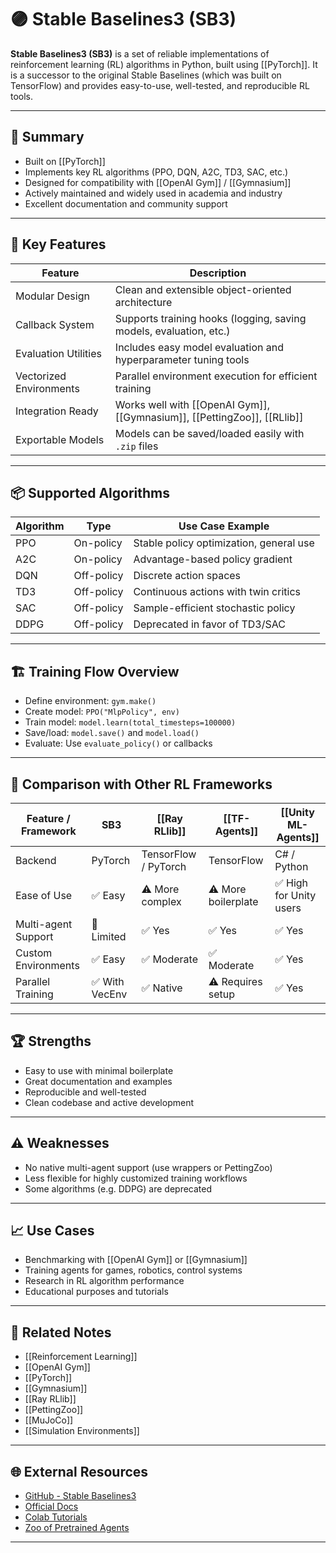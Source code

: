 # 🟣 Stable Baselines3 (SB3)

**Stable Baselines3 (SB3)** is a set of reliable implementations of reinforcement learning (RL) algorithms in Python, built using [[PyTorch]]. It is a successor to the original Stable Baselines (which was built on TensorFlow) and provides easy-to-use, well-tested, and reproducible RL tools.

---

## 🧠 Summary

- Built on [[PyTorch]]
- Implements key RL algorithms (PPO, DQN, A2C, TD3, SAC, etc.)
- Designed for compatibility with [[OpenAI Gym]] / [[Gymnasium]]
- Actively maintained and widely used in academia and industry
- Excellent documentation and community support

---

## 🚀 Key Features

| Feature                   | Description                                                                 |
|---------------------------|-----------------------------------------------------------------------------|
| Modular Design            | Clean and extensible object-oriented architecture                           |
| Callback System           | Supports training hooks (logging, saving models, evaluation, etc.)         |
| Evaluation Utilities      | Includes easy model evaluation and hyperparameter tuning tools              |
| Vectorized Environments   | Parallel environment execution for efficient training                       |
| Integration Ready         | Works well with [[OpenAI Gym]], [[Gymnasium]], [[PettingZoo]], [[RLlib]]   |
| Exportable Models         | Models can be saved/loaded easily with `.zip` files                         |

---

## 📦 Supported Algorithms

| Algorithm | Type              | Use Case Example                        |
|----------|-------------------|-----------------------------------------|
| PPO      | On-policy         | Stable policy optimization, general use |
| A2C      | On-policy         | Advantage-based policy gradient         |
| DQN      | Off-policy        | Discrete action spaces                  |
| TD3      | Off-policy        | Continuous actions with twin critics    |
| SAC      | Off-policy        | Sample-efficient stochastic policy      |
| DDPG     | Off-policy        | Deprecated in favor of TD3/SAC          |

---

## 🏗️ Training Flow Overview

- Define environment: `gym.make()`
- Create model: `PPO("MlpPolicy", env)`
- Train model: `model.learn(total_timesteps=100000)`
- Save/load: `model.save()` and `model.load()`
- Evaluate: Use `evaluate_policy()` or callbacks

---

## 🧪 Comparison with Other RL Frameworks

| Feature / Framework  | SB3                    | [[Ray RLlib]]         | [[TF-Agents]]         | [[Unity ML-Agents]]    |
|----------------------|------------------------|------------------------|------------------------|------------------------|
| Backend              | PyTorch                | TensorFlow / PyTorch  | TensorFlow            | C# / Python            |
| Ease of Use          | ✅ Easy                 | ⚠️ More complex         | ⚠️ More boilerplate     | ✅ High for Unity users |
| Multi-agent Support  | 🚫 Limited             | ✅ Yes                 | ✅ Yes                 | ✅ Yes                 |
| Custom Environments  | ✅ Easy                | ✅ Moderate            | ✅ Moderate            | ✅ Yes                 |
| Parallel Training    | ✅ With VecEnv         | ✅ Native              | ⚠️ Requires setup      | ✅ Yes                 |

---

## 🏆 Strengths

- Easy to use with minimal boilerplate
- Great documentation and examples
- Reproducible and well-tested
- Clean codebase and active development

---

## ⚠️ Weaknesses

- No native multi-agent support (use wrappers or PettingZoo)
- Less flexible for highly customized training workflows
- Some algorithms (e.g. DDPG) are deprecated

---

## 📈 Use Cases

- Benchmarking with [[OpenAI Gym]] or [[Gymnasium]]
- Training agents for games, robotics, control systems
- Research in RL algorithm performance
- Educational purposes and tutorials

---

## 🔗 Related Notes

- [[Reinforcement Learning]]
- [[OpenAI Gym]]
- [[PyTorch]]
- [[Gymnasium]]
- [[Ray RLlib]]
- [[PettingZoo]]
- [[MuJoCo]]
- [[Simulation Environments]]

---

## 🌐 External Resources

- [GitHub - Stable Baselines3](https://github.com/DLR-RM/stable-baselines3)
- [Official Docs](https://stable-baselines3.readthedocs.io/)
- [Colab Tutorials](https://colab.research.google.com/github/DLR-RM/stable-baselines3)
- [Zoo of Pretrained Agents](https://github.com/DLR-RM/rl-baselines3-zoo)

---
